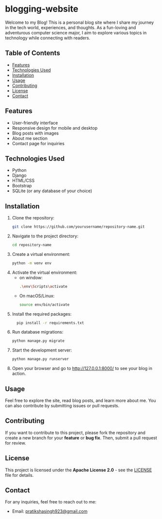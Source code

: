 # blogging-website

Welcome to my Blog! This is a personal blog site where I share my journey in the tech world, experiences, and thoughts. As a fun-loving and adventurous computer science major, I aim to explore various topics in technology while connecting with readers.

## Table of Contents

- [Features](#features)
- [Technologies Used](#technologies-used)
- [Installation](#installation)
- [Usage](#usage)
- [Contributing](#contributing)
- [License](#license)
- [Contact](#contact)

## Features

- User-friendly interface
- Responsive design for mobile and desktop
- Blog posts with images
- About me section
- Contact page for inquiries

## Technologies Used

- Python
- Django
- HTML/CSS
- Bootstrap
- SQLite (or any database of your choice)

## Installation

1. Clone the repository:
   ```bash
   git clone https://github.com/yourusername/repository-name.git
2. Navigate to the project directory:
   ```bash
   cd repository-name
3. Create a virtual environment:
   ```bash
   python -m venv env
4. Activate the virtual environment:
   - on window:
     ```bash
     .\env\Scripts\activate
   - On macOS/Linux:
     ```bash
     source env/bin/activate
5. Install the required packages:
   ```bash
     pip install -r requirements.txt
6. Run database migrations:
    ```bash
   python manage.py migrate
7. Start the development server:
   ```bash
   python manage.py runserver
8. Open your browser and go to http://127.0.0.1:8000/ to see your blog in action.

## Usage
Feel free to explore the site, read blog posts, and learn more about me. You can also contribute by submitting issues or pull requests.

## Contributing
If you want to contribute to this project, please fork the repository and create a new branch for your **feature** or **bug fix**. Then, submit a pull request for review.

## License
This project is licensed under the **Apache License 2.0** - see the [LICENSE](LICENSE) file for details.

## Contact
For any inquiries, feel free to reach out to me:
- Email: pratikshasingh923@gmail.com

